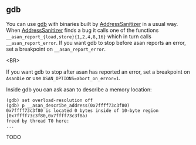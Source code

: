 ## gdb
You can use [gdb](http://www.gnu.org/software/gdb/) with
binaries built by [AddressSanitizer](AddressSanitizer.md) in a usual way.
When [AddressSanitizer](AddressSanitizer.md) finds a bug it calls one of the functions `__asan_report_{load,store}{1,2,4,8,16}`
which in turn calls `__asan_report_error`.
If you want gdb to stop before asan reports an error, set a breakpoint on `__asan_report_error`. 

&lt;BR&gt;


If you want gdb to stop after asan has reported an error, set a breakpoint on `AsanDie` or use `ASAN_OPTIONS=abort_on_error=1`.

Inside gdb you can ask asan to describe a memory location:
```
(gdb) set overload-resolution off
(gdb) p __asan_describe_address(0x7ffff73c3f80)
0x7ffff73c3f80 is located 0 bytes inside of 10-byte region [0x7ffff73c3f80,0x7ffff73c3f8a)
freed by thread T0 here: 
...
```

TODO